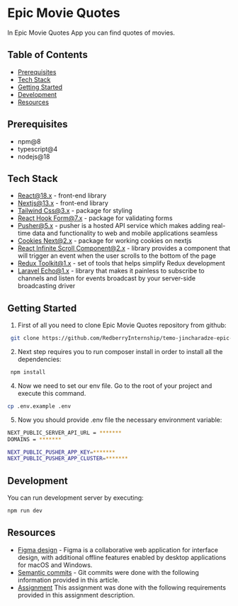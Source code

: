 # Epic Movie Quotes

In Epic Movie Quotes App you can find quotes of movies.

##

## Table of Contents

- [Prerequisites](#prerequisites)
- [Tech Stack](#tech-stack)
- [Getting Started](#getting-started)
- [Development](#development)
- [Resources](#resources)

##

## Prerequisites

- npm@8
- typescript@4
- nodejs@18

##

## Tech Stack

- [React@18.x](https://reactjs.org/) - front-end library
- [Nextjs@13.x](https://nextjs.org/) - front-end library
- [Tailwind Css@3.x](https://tailwindcss.com/docs/installation) - package for styling
- [React Hook Form@7.x](https://legacy.react-hook-form.com/) - package for validating forms
- [Pusher@5.x](https://pusher.com/) - pusher is a hosted API service which makes adding real-time data and functionality to web and mobile applications seamless
- [Cookies Next@2.x](https://www.npmjs.com/package/cookies-next) - package for working cookies on nextjs
- [React Infinite Scroll Component@2.x](https://www.npmjs.com/package/react-infinite-scroll-component) - library provides a component that will trigger an event when the user scrolls to the bottom of the page
- [Redux Toolkit@1.x](https://redux-toolkit.js.org/) - set of tools that helps simplify Redux development
- [Laravel Echo@1.x](https://www.npmjs.com/package/laravel-echo) - library that makes it painless to subscribe to channels and listen for events broadcast by your server-side broadcasting driver

##

## Getting Started

1. First of all you need to clone Epic Movie Quotes repository from github:

```bash
 git clone https://github.com/RedberryInternship/temo-jincharadze-epic-movie-quotes-front.git

```

2. Next step requires you to run composer install in order to install all the dependencies:

```bash
 npm install
```

4. Now we need to set our env file. Go to the root of your project and execute this command.

```bash
cp .env.example .env
```

5. Now you should provide .env file the necessary environment variable:

```bash
NEXT_PUBLIC_SERVER_API_URL = *******
DOMAINS = *******

NEXT_PUBLIC_PUSHER_APP_KEY=*******
NEXT_PUBLIC_PUSHER_APP_CLUSTER=*******
```

##

## Development

You can run development server by executing:

```bash
npm run dev
```

##

## Resources

- [Figma design](https://www.figma.com/file/5uMXCg3itJwpzh9cVIK3hA/Movie-Quotes-Bootcamp-assignment?node-id=5134%3A33290&t=g8Re9fGoWibBsQsL-0) - Figma is a collaborative web application for interface design, with additional offline features enabled by desktop applications for macOS and Windows.
- [Semantic commits](https://redberry.gitbook.io/resources/other/git-is-semantikuri-komitebi) - Git commits were done with the following information provided in this article.
- [Assignment](https://redberry.gitbook.io/assignment-iv-movie-quotes-1/) This assignment was done with the following requirements provided in this assignment description.
